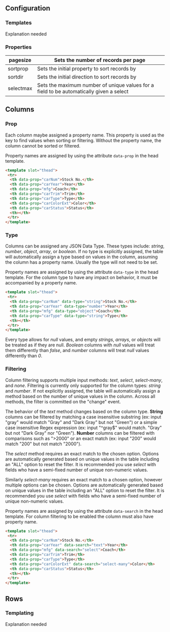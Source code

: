## Configuration
### Templates

Explanation needed

### Properties

| pagesize  | Sets the number of records per page                          |
| --------- | ------------------------------------------------------------ |
| sortprop  | Sets the initial property to sort records by                 |
| sortdir   | Sets the initial direction to sort records by                |
| selectmax | Sets the maximum number of unique values for a field to be automatically given a select |



## Columns
### Prop
Each column maybe assigned a property name. This property is used as the key to find values when sorting or filtering. Without the property name, the column cannot be sorted or filtered.

Property names are assigned by using the attribute `data-prop` in the head template.

```html
<template slot="thead">
 <tr>
  <th data-prop="carNum">Stock No.</th>
  <th data-prop="carYear">Year</th>
  <th data-prop="mfg">Coach</th>
  <th data-prop="carTrim">Trim</th>
  <th data-prop="carType">Type</th>
  <th data-prop="carColorExt">Color</th>
  <th data-prop="carStatus">Status</th>
  <th></th>
 </tr>
</template>
```



### Type
Columns can be assigned any JSON Data Type. These types include: *string*, *number*, *object*, *array*, or *boolean*. If no type is explicitly assigned, the table will automatically assign a type based on values in the column, assuming the column has a property name. Usually the type will not need to be set.

Property names are assigned by using the attribute `data-type` in the head template. For the column type to have any impact on behavior, it must be accompanied by a property name.

```html
<template slot="thead">
 <tr>
  <th data-prop="carNum" data-type="string">Stock No.</th>
  <th data-prop="carYear" data-type="number">Year</th>
  <th data-prop="mfg" data-type="object">Coach</th>
  <th data-prop="carType" data-type="string">Type</th>
  <th></th>
 </tr>
</template>
```

Every type allows for *null* values, and empty *strings*, *arrays*, or *objects* will be treated as if they are null. *Boolean* columns with *null* values will treat them differently than *false*, and *number* columns will treat *null* values differently than *0*.

### Filtering
Column filtering supports multiple input methods: *text*, *select*, *select-many*, and *none*. Filtering is currently only supported for the column types: *string* and *number*. If not explicitly assigned, the table will automatically assign a method based on the number of unique values in the column. Across all methods, the filter is committed on the "change" event.

The behavior of the *text* method changes based on the column type. 
**String** columns can be filtered by matching a case insensitive substring (ex: input "gray" would match "Gray" and "Dark Gray" but not "Green") or a simple case insensitive Regex expression (ex: input "^gray$" would match. "Gray" but not "Dark Gray" nor "Green").
**Number** columns can be filtered with comparisons such as ">2000" or an exact match (ex: input "200" would match "200" but not match "2000").

The *select* method requires an exact match to the chosen option. Options are automatically generated based on unique values in the table including an "ALL" option to reset the filter. It is recommended you use *select* with fields who have a semi-fixed number of unique non-numeric values.

Similarly *select-many* requires an exact match to a chosen option, however multiple options can be chosen. Options are automatically generated based on unique values in the table including an "ALL" option to reset the filter. It is recommended you use *select* with fields who have a semi-fixed number of unique non-numeric values.

Property names are assigned by using the attribute `data-search` in the head template. For column filtering to be enabled the column must also have property name.

```html
<template slot="thead">
 <tr>
  <th data-prop="carNum">Stock No.</th>
  <th data-prop="carYear" data-search="text">Year</th>
  <th data-prop="mfg" data-search="select">Coach</th>
  <th data-prop="carTrim">Trim</th>
  <th data-prop="carType">Type</th>
  <th data-prop="carColorExt" data-search="select-many">Color</th>
  <th data-prop="carStatus">Status</th>
  <th></th>
 </tr>
</template>
```
## Rows
### Templating

Explanation needed

